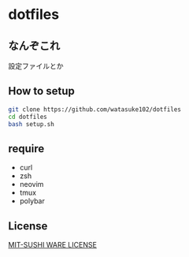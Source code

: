 # dotfiles

## なんぞこれ
設定ファイルとか

## How to setup
```bash
git clone https://github.com/watasuke102/dotfiles
cd dotfiles
bash setup.sh
```

## require
- curl
- zsh
- neovim
- tmux
- polybar

## License
[MIT-SUSHI WARE LICENSE](https://github.com/watasuke102/mit-sushi-ware)
